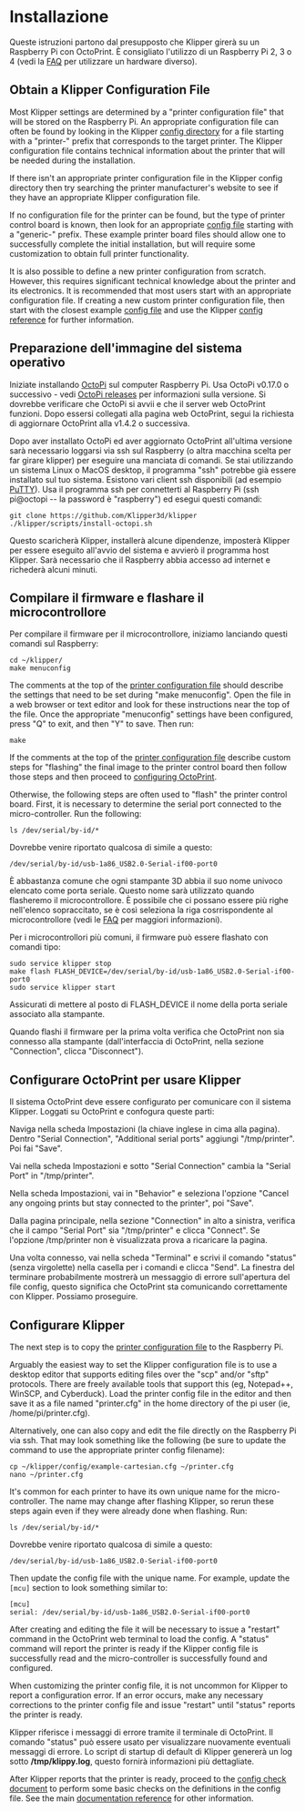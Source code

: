 # Installazione

Queste istruzioni partono dal presupposto che Klipper girerà su un Raspberry Pi con OctoPrint. È consigliato l'utilizzo di un Raspberry Pi 2, 3 o 4 (vedi la [FAQ](FAQ.md#can-i-run-klipper-on-something-other-than-a-raspberry-pi-3) per utilizzare un hardware diverso).

## Obtain a Klipper Configuration File

Most Klipper settings are determined by a "printer configuration file" that will be stored on the Raspberry Pi. An appropriate configuration file can often be found by looking in the Klipper [config directory](../config/) for a file starting with a "printer-" prefix that corresponds to the target printer. The Klipper configuration file contains technical information about the printer that will be needed during the installation.

If there isn't an appropriate printer configuration file in the Klipper config directory then try searching the printer manufacturer's website to see if they have an appropriate Klipper configuration file.

If no configuration file for the printer can be found, but the type of printer control board is known, then look for an appropriate [config file](../config/) starting with a "generic-" prefix. These example printer board files should allow one to successfully complete the initial installation, but will require some customization to obtain full printer functionality.

It is also possible to define a new printer configuration from scratch. However, this requires significant technical knowledge about the printer and its electronics. It is recommended that most users start with an appropriate configuration file. If creating a new custom printer configuration file, then start with the closest example [config file](../config/) and use the Klipper [config reference](Config_Reference.md) for further information.

## Preparazione dell'immagine del sistema operativo

Iniziate installando [OctoPi](https://github.com/guysoft/OctoPi) sul computer Raspberry Pi. Usa OctoPi v0.17.0 o successivo - vedi [OctoPi releases](https://github.com/guysoft/OctoPi/releases) per informazioni sulla versione. Si dovrebbe verificare che OctoPi si avvii e che il server web OctoPrint funzioni. Dopo essersi collegati alla pagina web OctoPrint, segui la richiesta di aggiornare OctoPrint alla v1.4.2 o successiva.

Dopo aver installato OctoPi ed aver aggiornato OctoPrint all'ultima versione sarà necessario loggarsi via ssh sul Raspberry (o altra macchina scelta per far girare klipper) per eseguire una manciata di comandi. Se stai utilizzando un sistema Linux o MacOS desktop, il programma "ssh" potrebbe già essere installato sul tuo sistema. Esistono vari client ssh disponibili (ad esempio [PuTTY](https://www.chiark.greenend.org.uk/~sgtatham/putty/)). Usa il programma ssh per connetterti al Raspberry Pi (ssh pi@octopi -- la password è "raspberry") ed esegui questi comandi:

```
git clone https://github.com/Klipper3d/klipper
./klipper/scripts/install-octopi.sh
```

Questo scaricherà Klipper, installerà alcune dipendenze, imposterà Klipper per essere eseguito all'avvio del sistema e avvierò il programma host Klipper. Sarà necessario che il Raspberry abbia accesso ad internet e richederà alcuni minuti.

## Compilare il firmware e flashare il microcontrollore

Per compilare il firmware per il microcontrollore, iniziamo lanciando questi comandi sul Raspberry:

```
cd ~/klipper/
make menuconfig
```

The comments at the top of the [printer configuration file](#obtain-a-klipper-configuration-file) should describe the settings that need to be set during "make menuconfig". Open the file in a web browser or text editor and look for these instructions near the top of the file. Once the appropriate "menuconfig" settings have been configured, press "Q" to exit, and then "Y" to save. Then run:

```
make
```

If the comments at the top of the [printer configuration file](#obtain-a-klipper-configuration-file) describe custom steps for "flashing" the final image to the printer control board then follow those steps and then proceed to [configuring OctoPrint](#configuring-octoprint-to-use-klipper).

Otherwise, the following steps are often used to "flash" the printer control board. First, it is necessary to determine the serial port connected to the micro-controller. Run the following:

```
ls /dev/serial/by-id/*
```

Dovrebbe venire riportato qualcosa di simile a questo:

```
/dev/serial/by-id/usb-1a86_USB2.0-Serial-if00-port0
```

È abbastanza comune che ogni stampante 3D abbia il suo nome univoco elencato come porta seriale. Questo nome sarà utilizzato quando flasheremo il microcontrollore. È possibile che ci possano essere più righe nell'elenco sopraccitato, se è così seleziona la riga cosrrispondente al microcontrollore (vedi le [FAQ](FAQ.md#wheres-my-serial-port) per maggiori informazioni).

Per i microcontrollori più comuni, il firmware può essere flashato con comandi tipo:

```
sudo service klipper stop
make flash FLASH_DEVICE=/dev/serial/by-id/usb-1a86_USB2.0-Serial-if00-port0
sudo service klipper start
```

Assicurati di mettere al posto di FLASH_DEVICE il nome della porta seriale associato alla stampante.

Quando flashi il firmware per la prima volta verifica che OctoPrint non sia connesso alla stampante (dall'interfaccia di OctoPrint, nella sezione "Connection", clicca "Disconnect").

## Configurare OctoPrint per usare Klipper

Il sistema OctoPrint deve essere configurato per comunicare con il sistema Klipper. Loggati su OctoPrint e confogura queste parti:

Naviga nella scheda Impostazioni (la chiave inglese in cima alla pagina). Dentro "Serial Connection", "Additional serial ports" aggiungi "/tmp/printer". Poi fai "Save".

Vai nella scheda Impostazioni e sotto "Serial Connection" cambia la "Serial Port" in "/tmp/printer".

Nella scheda Impostazioni, vai in "Behavior" e seleziona l'opzione "Cancel any ongoing prints but stay connected to the printer", poi "Save".

Dalla pagina principale, nella sezione "Connection" in alto a sinistra, verifica che il campo "Serial Port" sia "/tmp/printer" e clicca "Connect". Se l'opzione /tmp/printer non è visualizzata prova a ricaricare la pagina.

Una volta connesso, vai nella scheda "Terminal" e scrivi il comando "status" (senza virgolette) nella casella per i comandi e clicca "Send". La finestra del terminare probabilmente mostrerà un messaggio di errore sull'apertura del file config, questo significa che OctoPrint sta comunicando correttamente con Klipper. Possiamo proseguire.

## Configurare Klipper

The next step is to copy the [printer configuration file](#obtain-a-klipper-configuration-file) to the Raspberry Pi.

Arguably the easiest way to set the Klipper configuration file is to use a desktop editor that supports editing files over the "scp" and/or "sftp" protocols. There are freely available tools that support this (eg, Notepad++, WinSCP, and Cyberduck). Load the printer config file in the editor and then save it as a file named "printer.cfg" in the home directory of the pi user (ie, /home/pi/printer.cfg).

Alternatively, one can also copy and edit the file directly on the Raspberry Pi via ssh. That may look something like the following (be sure to update the command to use the appropriate printer config filename):

```
cp ~/klipper/config/example-cartesian.cfg ~/printer.cfg
nano ~/printer.cfg
```

It's common for each printer to have its own unique name for the micro-controller. The name may change after flashing Klipper, so rerun these steps again even if they were already done when flashing. Run:

```
ls /dev/serial/by-id/*
```

Dovrebbe venire riportato qualcosa di simile a questo:

```
/dev/serial/by-id/usb-1a86_USB2.0-Serial-if00-port0
```

Then update the config file with the unique name. For example, update the `[mcu]` section to look something similar to:

```
[mcu]
serial: /dev/serial/by-id/usb-1a86_USB2.0-Serial-if00-port0
```

After creating and editing the file it will be necessary to issue a "restart" command in the OctoPrint web terminal to load the config. A "status" command will report the printer is ready if the Klipper config file is successfully read and the micro-controller is successfully found and configured.

When customizing the printer config file, it is not uncommon for Klipper to report a configuration error. If an error occurs, make any necessary corrections to the printer config file and issue "restart" until "status" reports the printer is ready.

Klipper riferisce i messaggi di errore tramite il terminale di OctoPrint. Il comando "status" può essere usato per visualizzare nuovamente eventuali messaggi di errore. Lo script di startup di default di Klipper genererà un log sotto **/tmp/klippy.log**, questo fornirà informazioni più dettagliate.

After Klipper reports that the printer is ready, proceed to the [config check document](Config_checks.md) to perform some basic checks on the definitions in the config file. See the main [documentation reference](Overview.md) for other information.

